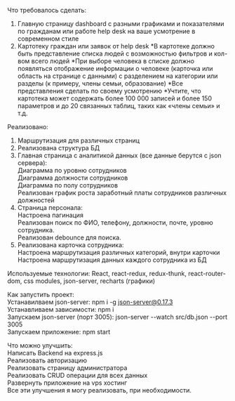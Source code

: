 Что требовалось сделать:
1. Главную страницу dashboard с разными графиками и показателями по гражданам или работе help desk на ваше усмотрение в современном стиле
2. Картотеку граждан или заявок от help desk
*В картотеке должно быть представление списка людей с возможностью фильтров и кол-вом всего людей
*При выборе человека в списке должно появляться отображение информации о человеке (карточка или область на странице с данными) с разделением на категории или разделы (к примеру, члены семьи, образование)
*Все представления сделать по своему усмотрению
*Учтите, что картотека может содержать более 100 000 записей и более 150 параметров и до 20 связанных таблиц, таких как «члены семьи» и т.д.


Реализовано:
1) Маршрутизация для различных страниц
2) Реализована структура БД
3) Главная страница с аналитикой данных (все данные берутся с json сервера): <br />
   Диаграмма по уровню сотрудников <br />
   Диаграмма должности сотрудников <br />
   Диаграмма по полу сотрудников <br />
   Реализован график роста заработный платы сотрудников различных должностей <br />
5) Страница персонала: <br />
	Настроена пагинация <br />
	Реализован поиск по ФИО, телефону, должности, почте, уровню сотрудника. <br />
 	Реализован debounce для поиска. <br />
6) Реализована карточка сотрудника: <br />
   	Настроена маршрутизация различных категорий, внутри карточки <br />
   	Настроена маршрутизация данных каждого сотрудника из БД <br />

Используемые технологии:
   React, react-redux, redux-thunk, react-router-dom, css modules, json-server, recharts (графики)

Как запустить проект: <br />
	   	Устанавилваем json-server: npm i -g json-server@0.17.3 <br />
	 	Устанавливаем зависимости: npm i <br />
	   	Запускаем json-server (порт 3005): json-server --watch src/db.json --port 3005 <br />
	   	Запускаем приложение: npm start <br />
  
Что можно улучшить: <br />
		Написать Backend на express.js <br />
  		Реализовать авторизацию <br />
  		Реализовать страницу администратора <br />
   		Реализовать CRUD операции для всех данных <br />
   	 	Развернуть приложение на vps хостинг <br />
   		Все эти улучшения я могу реализовать, при необходимости. <br />
